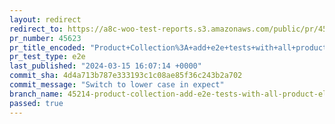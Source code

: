 ```yaml
---
layout: redirect
redirect_to: https://a8c-woo-test-reports.s3.amazonaws.com/public/pr/45623/e2e/index.html
pr_number: 45623
pr_title_encoded: "Product+Collection%3A+add+e2e+tests+with+all+product+elements+included"
pr_test_type: e2e
last_published: "2024-03-15 16:07:14 +0000"
commit_sha: 4d4a713b787e333193c1c08ae85f36c243b2a702
commit_message: "Switch to lower case in expect"
branch_name: 45214-product-collection-add-e2e-tests-with-all-product-elements-included
passed: true
---
```


